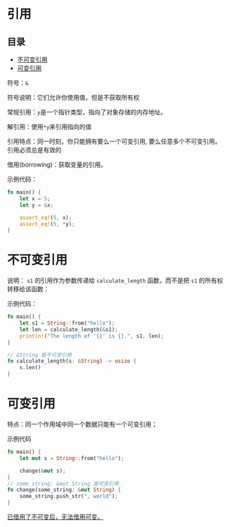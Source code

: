 # 引用

## 目录

-   [不可变引用](#不可变引用)
-   [可变引用](#可变引用)

符号：`&`

符号说明：它们允许你使用值，但是不获取所有权

常规引用：`y`是一个指针类型，指向了对象存储的内存地址。

解引用：使用`*y`来引用指向的值

引用特点：同一时刻，你只能拥有要么一个可变引用, 要么任意多个不可变引用。引用必须总是有效的

借用(borrowing)：获取变量的引用。

示例代码：

```rust
fn main() {
    let x = 5;
    let y = &x;

    assert_eq!(5, x);
    assert_eq!(5, *y);
}
```

# 不可变引用

说明： `s1` 的引用作为参数传递给 `calculate_length` 函数，而不是把 `s1` 的所有权转移给该函数：

示例代码：

```rust
fn main() {
    let s1 = String::from("hello");
    let len = calculate_length(&s1);
    println!("The length of '{}' is {}.", s1, len);
}

// &String 是不可变引用
fn calculate_length(s: &String) -> usize {
    s.len()
}
```

# 可变引用

特点：同一个作用域中同一个数据只能有一个可变引用；

示例代码

```rust
fn main() {
    let mut s = String::from("hello");

    change(&mut s);
}
// some_string: &mut String 是可变引用
fn change(some_string: &mut String) {
    some_string.push_str(", world");
}
```

[已借用了不可变后，无法借用可变。](https://course.rs/basic/ownership/borrowing.html#可变引用与不可变引用不能同时存在 "已借用了不可变后，无法借用可变。")
